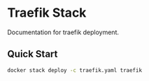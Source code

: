 # Traefik Stack

Documentation for traefik deployment.

## Quick Start

```bash
docker stack deploy -c traefik.yaml traefik
```
